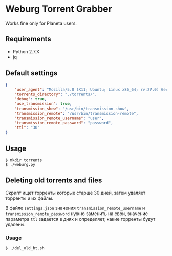 # Weburg Torrent Grabber

Works fine only for Planeta users.

## Requirements

* Python 2.7.X
* jq

## Default settings

```json
{
    "user_agent": "Mozilla/5.0 (X11; Ubuntu; Linux x86_64; rv:27.0) Gecko/20100101 Firefox/27.0",
    "torrents_directory": "./torrents/",
    "debug": true,
    "use_transmission": true,
    "transmission_show": "/usr/bin/transmission-show",
    "transmission_remote": "/usr/bin/transmission-remote",
    "transmission_remote_username": "user",
    "transmission_remote_password": "password",
    "ttl": "30"
}
```

## Usage

```shell
$ mkdir torrents
$ ./weburg.py
```

## Deleting old torrents and files

Скрипт ищет торренты которые старше 30 дней, затем удаляет торренты и их файлы.

В файле `settings.json` значения `transmission_remote_username` и `transmission_remote_password` нужно заменить на свои, значение параметра `ttl` задается в днях и определяет, какие торренты будут удалены.

### Usage

```shell
$ ./del_old_bt.sh
```
